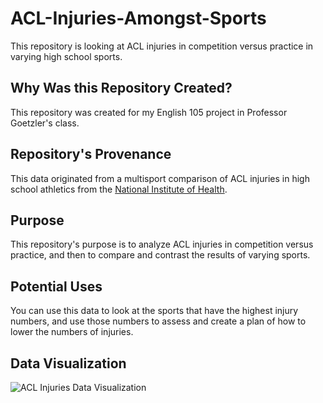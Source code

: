 # ACL-Injuries-Amongst-Sports
This repository is looking at ACL injuries in competition versus practice in varying high school sports.

## Why Was this Repository Created?
This repository was created for my English 105 project in Professor Goetzler's class.

## Repository's Provenance
This data originated from a multisport comparison of ACL injuries in high school athletics from the [National Institute of Health](https://www.ncbi.nlm.nih.gov/pmc/articles/PMC3867093/).

## Purpose
This repository's purpose is to analyze ACL injuries in competition versus practice, and then to compare and contrast the results of varying sports. 

## Potential Uses
You can use this data to look at the sports that have the highest injury numbers, and use those numbers to assess and create a plan of how to lower the numbers of injuries.
## Data Visualization
![ACL Injuries Data Visualization](https://github.com/Seriouslyryann/ACL-Injuries-Amongst-Sports/assets/167792589/be5a28c5-e8bf-414c-a3f6-01214e42416c)
